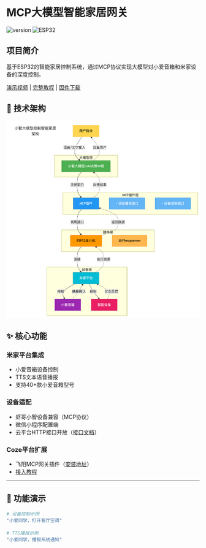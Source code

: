 
# MCP大模型智能家居网关

![version](https://img.shields.io/badge/version-v1.0.15-blue)
![ESP32](https://img.shields.io/badge/platform-ESP32-green)

## 项目简介
基于ESP32的智能家居控制系统，通过MCP协议实现大模型对小爱音箱和米家设备的深度控制。

[演示视频](https://b23.tv/0KlOaJY) | [完整教程](https://bxk64web49.feishu.cn/docx/XAVJdha5FoI5bjxKELqcz3rJnwg) | [固件下载](https://github.com/toddpan/ha-esp32/releases/)

## 🚀 技术架构

![MCP架构图](image.png)


## ✨ 核心功能

### 米家平台集成
- 小爱音箱设备控制
- TTS文本语音播报
- 支持40+款小爱音箱型号

### 设备适配
- 虾哥小智设备兼容（MCP协议）
- 微信小程序配置端
- 云平台HTTP接口开放（[接口文档](https://oneapi.sooncore.com/openapi/)）

### Coze平台扩展
- 飞阳MCP网关插件（[安装地址](https://www.coze.cn/store/plugin/7523201219662184483)）
- [接入教程](https://bxk64web49.feishu.cn/docx/XRBGdxUl2oDDQHxiBrOcZi1KnGj)

---

## 🎯 功能演示

```bash
# 设备控制示例
"小爱同学，打开客厅空调"

# TTS播报示例
"小爱同学，播报系统通知"

